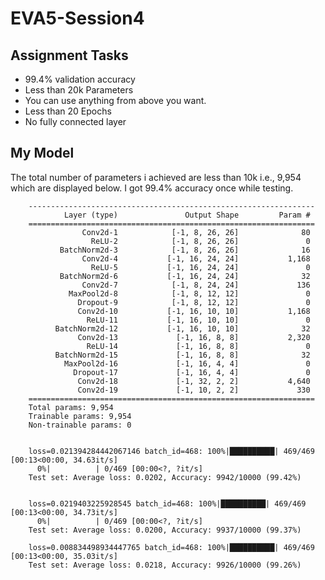 # EVA5-Session4

## Assignment Tasks

* 99.4% validation accuracy
* Less than 20k Parameters
* You can use anything from above you want. 
* Less than 20 Epochs
* No fully connected layer

## My Model

The total number of parameters i achieved are less than 10k i.e., 9,954 which are displayed below. I got 99.4% accuracy once while testing.

        ----------------------------------------------------------------
                Layer (type)               Output Shape         Param #
        ================================================================
                    Conv2d-1            [-1, 8, 26, 26]              80
                      ReLU-2            [-1, 8, 26, 26]               0
               BatchNorm2d-3            [-1, 8, 26, 26]              16
                    Conv2d-4           [-1, 16, 24, 24]           1,168
                      ReLU-5           [-1, 16, 24, 24]               0
               BatchNorm2d-6           [-1, 16, 24, 24]              32
                    Conv2d-7            [-1, 8, 24, 24]             136
                 MaxPool2d-8            [-1, 8, 12, 12]               0
                   Dropout-9            [-1, 8, 12, 12]               0
                   Conv2d-10           [-1, 16, 10, 10]           1,168
                     ReLU-11           [-1, 16, 10, 10]               0
              BatchNorm2d-12           [-1, 16, 10, 10]              32
                   Conv2d-13             [-1, 16, 8, 8]           2,320
                     ReLU-14             [-1, 16, 8, 8]               0
              BatchNorm2d-15             [-1, 16, 8, 8]              32
                MaxPool2d-16             [-1, 16, 4, 4]               0
                  Dropout-17             [-1, 16, 4, 4]               0
                   Conv2d-18             [-1, 32, 2, 2]           4,640
                   Conv2d-19             [-1, 10, 2, 2]             330
        ================================================================
        Total params: 9,954
        Trainable params: 9,954
        Non-trainable params: 0


        loss=0.021394284442067146 batch_id=468: 100%|██████████| 469/469 [00:13<00:00, 34.63it/s]
          0%|          | 0/469 [00:00<?, ?it/s]
        Test set: Average loss: 0.0202, Accuracy: 9942/10000 (99.42%)


        loss=0.0219403225928545 batch_id=468: 100%|██████████| 469/469 [00:13<00:00, 34.73it/s]
          0%|          | 0/469 [00:00<?, ?it/s]
        Test set: Average loss: 0.0200, Accuracy: 9937/10000 (99.37%)

        loss=0.008834498934447765 batch_id=468: 100%|██████████| 469/469 [00:13<00:00, 35.03it/s]
        Test set: Average loss: 0.0218, Accuracy: 9926/10000 (99.26%)

